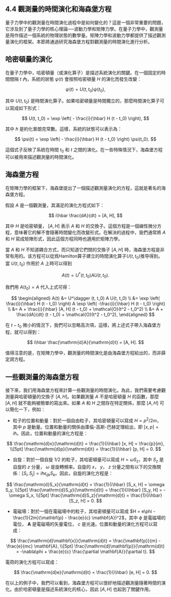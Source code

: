 ## 4.4 觀測量的時間演化和海森堡方程

量子力學中的觀測量在時間演化過程中是如何變化的？這是一個非常重要的問題，它涉及到了量子力學的核心理論──波動力學和矩陣力學。在量子力學中，觀測量是用作描述一個系統的物理狀態的數學量。矩陣力學和波動力學都提供了描述觀測量演化的框架。本節將通過研究海森堡方程對觀測量的時間演化進行分析。

## 哈密頓量的演化

在量子力學中，哈密頓量（或演化算子）是描述系統演化的關鍵。在一個固定的時間間隔 $t$ 內，系統的狀態 $\psi(t)$ 會按照哈密頓量 $H$ 的演化而發生改變：

$$
\psi(t) = U(t,t_0) \psi(t_0),
$$

其中 $U(t, t_0)$ 是時間演化算子。如果哈密頓量是時間獨立的，那麼時間演化算子可以寫成如下形式：

$$
U(t, t_0) = \exp \left( - \frac{i}{\hbar} H (t - t_0) \right),
$$

其中 $\hbar$ 是約化普朗克常數。這樣，系統的狀態可以表示為：

$$
\psi(t) = \exp \left( - \frac{i}{\hbar} H (t - t_0) \right) \psi(t_0).
$$

這個式子反映了系統在時間 $t_0$ 和 $t$ 之間的演化。在一些特殊情況下，海森堡方程可以被用來描述觀測量的時間演化。

## 海森堡方程

在矩陣力學的框架下，海森堡提出了一個描述觀測量演化的方程，這就是著名的海森堡方程。

假設 $A$ 是一個觀測量，其滿足的演化方程式如下：

$$
i\hbar \frac{dA}{dt} = [A, H],
$$

其中 $H$ 是哈密頓量， $[A,H]$ 表示 $A$ 和 $H$ 的交換子。這個方程是一個線性微分方程，意味著它的解不會隨著時間變化而改變形式。在解決的過程中，我們通常將 $A$ 和 $H$ 寫成矩陣形式，因此這個方程同時也適用於矩陣力學。

當 $A$ 和 $H$ 不知道耦合方式，而只知道它們間的交換子 $[A,H]$ 時，海森堡方程是非常有用的。该方程可以從爲Hamilton算子建立的時間演化算子$U(t, t_0)$推导得到。當 $U(t, t_0)$ 作用於 $A$ 上時可以得到

$$
A(t) = U^\dagger (t, t_0) A U(t, t_0).
$$

我們用 $A(t_0) = A$ 代入上式可得：

$$
\begin{aligned}
A(t) &= U^\dagger (t, t_0) A U(t, t_0) \\
&= \exp \left( \frac{i}{\hbar} H (t - t_0) \right) A \exp \left( -\frac{i}{\hbar} H (t - t_0) \right) \\
&= A + \frac{i}{\hbar} [A, H] (t - t_0) + \mathcal{O}(t^2 - t_0^2) \\
&= A + \frac{dA}{dt} (t - t_0) + \mathcal{O}(t^2 - t_0^2),
\end{aligned}
$$

在 $t- t_0$ 微小的情況下，我們可以忽略高次項，這樣，將上述式子帶入海森堡方程，就可以得到：

$$
i\hbar \frac{\mathrm{d}A}{\mathrm{d}t} = [A, H].
$$

值得注意的是，在矩陣力學中，觀測量的時間演化是由海森堡方程給出的，而非薛定諤方程。

## 一些觀測量的海森堡方程

接下來，我们用海森堡方程來計算一些觀測量的時間演化。為此，我們需要考慮觀測量與哈密頓量的交換子 $[A, H]$。如果觀測量 $A$ 不是哈密頓量 $H$ 的函數，那麼 $[A,H]$ 就不能夠被簡單的寫出來。如果 $A$ 和 $H$ 之間存在特定關係，那麼 $[A,H]$ 可以簡化一下，例如：

- 粒子的位置和動量：對於一個自由粒子，其哈密頓量可以寫成 $H = p^2/2m$，其中 $p$ 是動量。位置和動量的關係由庫倫-高斯-巴赫定理給出，即 $[x,p] = i\hbar$。因此，位置和動量的演化方程是：

$$
\frac{\mathrm{d}x}{\mathrm{d}t} = \frac{1}{i\hbar} [x, H] = \frac{p}{m}, \\[5pt]
\frac{\mathrm{d}p}{\mathrm{d}t} = \frac{1}{i\hbar} [p, H] = 0.
$$

- 自旋：對於一個自旋 $1/2$ 的粒子，其哈密頓量可以寫成 $H = \omega S_z$，其中 $S_z$ 是自旋的 $z$ 分量， $\omega$ 是旋轉頻率。自旋的 $x$， $y$， $z$ 分量之間有以下的交換關係：$[S_i, S_j] = i\hbar \epsilon_{ijk} S_k$。因此，自旋的演化方程是：

$$
\frac{\mathrm{d}S_x}{\mathrm{d}t} = \frac{1}{i\hbar} [S_x, H] = \omega S_y, \\[5pt]
\frac{\mathrm{d}S_y}{\mathrm{d}t} = \frac{1}{i\hbar} [S_y, H] = -\omega S_x, \\[5pt]
\frac{\mathrm{d}S_z}{\mathrm{d}t} = \frac{1}{i\hbar} [S_z, H] = 0.
$$

- 電磁場：對於一個在電磁場中的粒子，其哈密頓量可以寫成 $H = e\phi - \frac{1}{2m}(\mathbf{p} - \frac{e}{c} \mathbf{A})^2$，其中 $\phi$ 是電磁場的電位， $\mathbf{A}$ 是電磁場的矢量電位， $c$ 是光速。位置和動量的演化方程可以寫成：

$$
\frac{\mathrm{d}\mathbf{x}}{\mathrm{d}t} = \frac{\mathbf{p}}{m} - \frac{e}{mc} \mathbf{A}, \\[5pt]
\frac{\mathrm{d}\mathbf{p}}{\mathrm{d}t} = -\nabla\phi + \frac{e}{c} \frac{\partial \mathbf{A}}{\partial t}.
$$

電荷的演化方程可以寫成：

$$
\frac{\mathrm{d}e}{\mathrm{d}t} = \frac{1}{i\hbar} [e, H] = 0.
$$

在以上的例子中，我們可以看到，海森堡方程可以很好地描述觀測量隨著時間的演化。由於哈密頓量是描述系統演化的核心，因此 $[A,H]$ 也起到了關鍵作用。